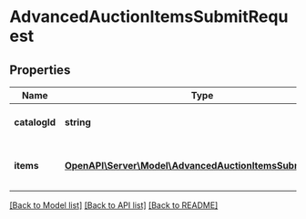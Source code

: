 # AdvancedAuctionItemsSubmitRequest

## Properties
Name | Type | Description | Notes
------------ | ------------- | ------------- | -------------
**catalogId** | **string** | Catalog id pertaining to all items | 
**items** | [**OpenAPI\Server\Model\AdvancedAuctionItemsSubmitRecord**](AdvancedAuctionItemsSubmitRecord.md) | Array of item bid option operations | 

[[Back to Model list]](../README.md#documentation-for-models) [[Back to API list]](../README.md#documentation-for-api-endpoints) [[Back to README]](../README.md)


